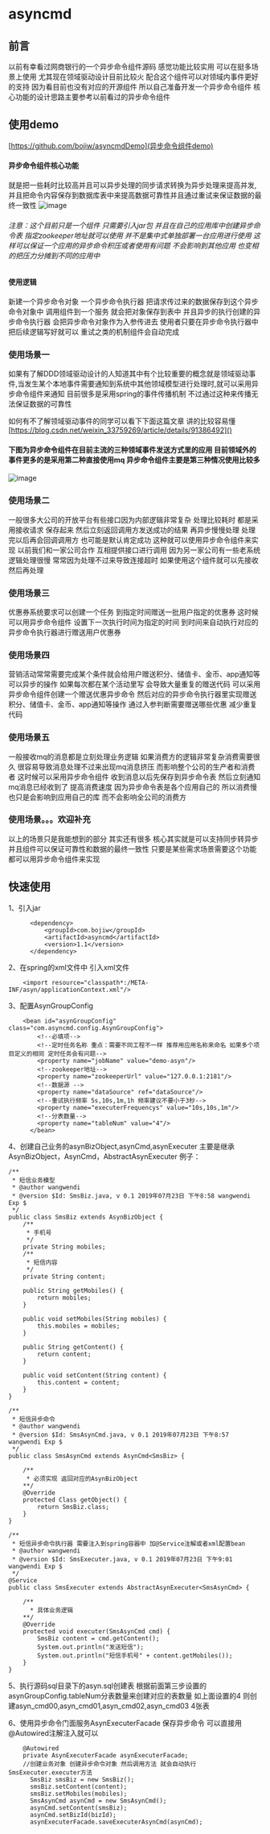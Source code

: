 

# asyncmd
## 前言
以前有幸看过网商银行的一个异步命令组件源码 感觉功能比较实用 可以在挺多场景上使用 尤其现在领域驱动设计目前比较火 配合这个组件可以对领域内事件更好的支持 因为看目前也没有对应的开源组件 所以自己准备开发一个异步命令组件 核心功能的设计思路主要参考以前看过的异步命令组件
## 使用demo
[https://github.com/bojiw/asyncmdDemo](异步命令组件demo)
#### 异步命令组件核心功能
就是把一些耗时比较高并且可以异步处理的同步请求转换为异步处理来提高并发,并且把命令内容保存到数据库表中来提高数据可靠性并且通过重试来保证数据的最终一致性
![image](https://github.com/bojiw/asyncmdDemo/blob/master/asynimage.png)
###### 注意：这个目前只是一个组件 只需要引入jar包 并且在自己的应用库中创建异步命令表 指定zookeeper地址就可以使用 并不是集中式单独部署一台应用进行使用 这样可以保证一个应用的异步命令积压或者使用有问题 不会影响到其他应用 也变相的把压力分摊到不同的应用中

#### 使用逻辑
新建一个异步命令对象 一个异步命令执行器 把请求传过来的数据保存到这个异步命令对象中 调用组件到一个服务 就会把对象保存到表中 并且异步的执行创建的异步命令执行器 会把异步命令对象作为入参传进去 使用者只要在异步命令执行器中把后续逻辑写好就可以 重试之类的机制组件会自动完成



### 使用场景一
如果有了解DDD领域驱动设计的人知道其中有个比较重要的概念就是领域驱动事件,当发生某个本地事件需要通知到系统中其他领域模型进行处理时,就可以采用异步命令组件来通知 目前很多是采用spring的事件传播机制 不过通过这种来传播无法保证数据的可靠性

如何有不了解领域驱动事件的同学可以看下下面这篇文章 讲的比较容易懂
[https://blog.csdn.net/weixin_33759269/article/details/91386492]()
#### 下图为异步命令组件在目前主流的三种领域事件发送方式里的应用 目前领域外的事件更多的是采用第二种直接使用mq 异步命令组件主要是第三种情况使用比较多

![image](https://github.com/bojiw/asyncmdDemo/blob/master/dominimage.png)

### 使用场景二
一般很多大公司的开放平台有些接口因为内部逻辑非常复杂 处理比较耗时 都是采用接收请求 保存起来 然后立刻返回调用方发送成功的结果 再异步慢慢处理 处理完以后再会回调调用方 也可能是默认肯定成功 这种就可以使用异步命令组件来实现 以前我们和一家公司合作 互相提供接口进行调用 因为另一家公司有一些老系统逻辑处理很慢 常常因为处理不过来导致连接超时 如果使用这个组件就可以先接收 然后再处理
### 使用场景三
优惠券系统要求可以创建一个任务 到指定时间赠送一批用户指定的优惠券 这时候可以用异步命令组件 设置下一次执行时间为指定的时间 到时间来自动执行对应的异步命令执行器进行赠送用户优惠券
### 使用场景四
营销活动常常需要完成某个条件就会给用户赠送积分、储值卡、金币、app通知等可以异步的操作 如果每次都在某个活动里写 会导致大量重复的赠送代码 可以采用异步命令组件创建一个赠送优惠异步命令 然后对应的异步命令执行器里实现赠送积分、储值卡、金币、app通知等操作 通过入参判断需要赠送哪些优惠 减少重复代码
### 使用场景五
一般接收mq的消息都是立刻处理业务逻辑 如果消费方的逻辑非常复杂消费需要很久 很容易导致消息处理不过来出现mq消息挤压 而影响整个公司的生产者和消费者 这时候可以采用异步命令组件 收到消息以后先保存到异步命令表 然后立刻通知mq消息已经收到了 提高消费速度 因为异步命令表是各个应用自己的 所以消费慢也只是会影响到应用自己的库 而不会影响全公司的消费方
### 使用场景。。。欢迎补充

以上的场景只是我能想到的部分 其实还有很多 核心其实就是可以支持同步转异步 并且组件可以保证可靠性和数据的最终一致性 只要是某些需求场景需要这个功能都可以用异步命令组件来实现

## 快速使用
1、引入jar
```
      <dependency>
          <groupId>com.bojiw</groupId>
          <artifactId>asyncmd</artifactId>
          <version>1.1</version>
      </dependency>
```
2、在spring的xml文件中 引入xml文件
```
    <import resource="classpath*:/META-INF/asyn/applicationContext.xml"/>
```
3、配置AsynGroupConfig

```
    <bean id="asynGroupConfig" class="com.asyncmd.config.AsynGroupConfig">
        <!--必填项-->
        <!--定时任务名称 重点：需要不同工程不一样 推荐用应用名称来命名 如果多个项目定义的相同 定时任务会有问题-->
        <property name="jobName" value="demo-asyn"/>
        <!--zookeeper地址-->
        <property name="zookeeperUrl" value="127.0.0.1:2181"/>
        <!--数据源 -->
        <property name="dataSource" ref="dataSource"/>
        <!--重试执行频率 5s,10s,1m,1h 频率建议不要小于3秒-->
        <property name="executerFrequencys" value="10s,10s,1m"/>
        <!--分表数量-->
        <property name="tableNum" value="4"/>
      </bean>
```
4、创建自己业务的asynBizObject,asynCmd,asynExecuter
主要是继承AsynBizObject，AsynCmd，AbstractAsynExecuter
例子：
```
/**
 * 短信业务模型
 * @author wangwendi
 * @version $Id: SmsBiz.java, v 0.1 2019年07月23日 下午8:58 wangwendi Exp $
 */
public class SmsBiz extends AsynBizObject {
    /**
     * 手机号
     */
    private String mobiles;
    /**
     * 短信内容
     */
    private String content;

    public String getMobiles() {
        return mobiles;
    }

    public void setMobiles(String mobiles) {
        this.mobiles = mobiles;
    }

    public String getContent() {
        return content;
    }

    public void setContent(String content) {
        this.content = content;
    }
}
```
```
/**
 * 短信异步命令
 * @author wangwendi
 * @version $Id: SmsAsynCmd.java, v 0.1 2019年07月23日 下午8:57 wangwendi Exp $
 */
public class SmsAsynCmd extends AsynCmd<SmsBiz> {

    /**
     * 必须实现 返回对应的AsynBizObject
    **/
    @Override
    protected Class getObject() {
        return SmsBiz.class;
    }
}
```
```
/**
 * 短信异步命令执行器 需要注入到spring容器中 加@Service注解或者xml配置bean
 * @author wangwendi
 * @version $Id: SmsExecuter.java, v 0.1 2019年07月23日 下午9:01 wangwendi Exp $
 */
@Service
public class SmsExecuter extends AbstractAsynExecuter<SmsAsynCmd> {

    /**
      * 具体业务逻辑
    **/
    @Override
    protected void executer(SmsAsynCmd cmd) {
        SmsBiz content = cmd.getContent();
        System.out.println("发送短信");
        System.out.println("短信手机号" + content.getMobiles());
    }
}
```
5、执行源码sql目录下的asyn.sql创建表 
根据前面第三步设置的asynGroupConfig.tableNum分表数量来创建对应的表数量 如上面设置的4 则创建asyn_cmd00,asyn_cmd01,asyn_cmd02,asyn_cmd03 4张表

6、使用异步命令门面服务AsynExecuterFacade 保存异步命令 可以直接用@Autowired注解注入就可以

```
    @Autowired
    private AsynExecuterFacade asynExecuterFacade;
    //创建业务对象 创建异步命令对象 然后调用方法 就会自动执行SmsExecuter.executer方法
      SmsBiz smsBiz = new SmsBiz();
      smsBiz.setContent(content);
      smsBiz.setMobiles(mobiles);
      SmsAsynCmd asynCmd = new SmsAsynCmd();
      asynCmd.setContent(smsBiz);
      asynCmd.setBizId(bizId);
      asynExecuterFacade.saveExecuterAsynCmd(asynCmd);

```



